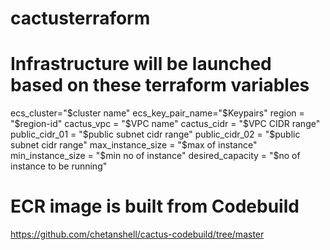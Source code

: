 # cactusterraform

# Infrastructure will be launched based on these terraform variables

ecs_cluster="$cluster name"
ecs_key_pair_name="$Keypairs"
region = "$region-id"
cactus_vpc = "$VPC name"
cactus_cidr = "$VPC CIDR range"
public_cidr_01 = "$public subnet cidr range"
public_cidr_02 = "$public subnet cidr range"
max_instance_size = "$max of instance"
min_instance_size = "$min no of instance"
desired_capacity = "$no of instance to be running"

# ECR image is built from Codebuild

https://github.com/chetanshell/cactus-codebuild/tree/master

